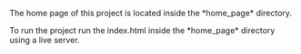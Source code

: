 <p>The home page of this project is located inside the *home_page* directory.</p>
<p>To run the project run the index.html inside the *home_page* directory using a live server.</p>   